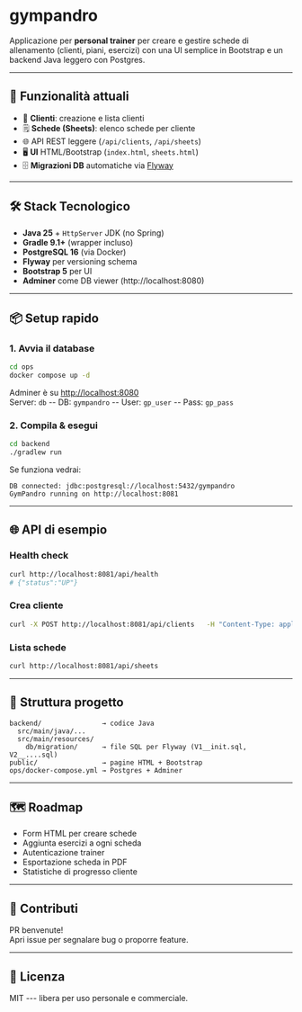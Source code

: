 # gympandro

Applicazione per **personal trainer** per creare e gestire schede di
allenamento (clienti, piani, esercizi) con una UI semplice in Bootstrap
e un backend Java leggero con Postgres.

------------------------------------------------------------------------

## 🚀 Funzionalità attuali

-   📄 **Clienti**: creazione e lista clienti
-   🗒 **Schede (Sheets)**: elenco schede per cliente
-   🌐 API REST leggere (`/api/clients`, `/api/sheets`)
-   🖥 **UI** HTML/Bootstrap (`index.html`, `sheets.html`)
-   🗄 **Migrazioni DB** automatiche via [Flyway](https://flywaydb.org/)

------------------------------------------------------------------------

## 🛠 Stack Tecnologico

-   **Java 25** + `HttpServer` JDK (no Spring)
-   **Gradle 9.1+** (wrapper incluso)
-   **PostgreSQL 16** (via Docker)
-   **Flyway** per versioning schema
-   **Bootstrap 5** per UI
-   **Adminer** come DB viewer (http://localhost:8080)

------------------------------------------------------------------------

## 📦 Setup rapido

### 1. Avvia il database

``` bash
cd ops
docker compose up -d
```

Adminer è su <http://localhost:8080>\
Server: `db` -- DB: `gympandro` -- User: `gp_user` -- Pass: `gp_pass`

### 2. Compila & esegui

``` bash
cd backend
./gradlew run
```

Se funziona vedrai:

    DB connected: jdbc:postgresql://localhost:5432/gympandro
    GymPandro running on http://localhost:8081

------------------------------------------------------------------------

## 🌐 API di esempio

### Health check

``` bash
curl http://localhost:8081/api/health
# {"status":"UP"}
```

### Crea cliente

``` bash
curl -X POST http://localhost:8081/api/clients   -H "Content-Type: application/json"   -d '{"full_name":"Mario Rossi","email":"mario@example.com"}'
```

### Lista schede

``` bash
curl http://localhost:8081/api/sheets
```

------------------------------------------------------------------------

## 🧱 Struttura progetto

    backend/               → codice Java
      src/main/java/...
      src/main/resources/
        db/migration/      → file SQL per Flyway (V1__init.sql, V2__....sql)
    public/                → pagine HTML + Bootstrap
    ops/docker-compose.yml → Postgres + Adminer

------------------------------------------------------------------------

## 🗺 Roadmap

-    Form HTML per creare schede
-    Aggiunta esercizi a ogni scheda
-    Autenticazione trainer
-    Esportazione scheda in PDF
-    Statistiche di progresso cliente

------------------------------------------------------------------------

## 🤝 Contributi

PR benvenute!\
Apri issue per segnalare bug o proporre feature.

------------------------------------------------------------------------

## 📜 Licenza

MIT --- libera per uso personale e commerciale.